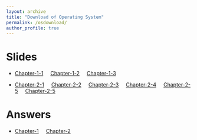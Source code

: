 ```yaml
---
layout: archive
title: "Download of Operating System"
permalink: /osdownload/
author_profile: true
---
```


Slides 
======
* [Chapter-1-1](../osdownload/chapter1/1.1_操作系统基本概念.pdf)&nbsp;&nbsp;&nbsp;&nbsp;     [Chapter-1-2](../osdownload/chapter1/1.2_操作系统形成与发展.pdf)&nbsp;&nbsp;&nbsp;&nbsp;       [Chapter-1-3](../osdownload/chapter1/1.3_操作系统结构设计.pdf)

* [Chapter-2-1](../osdownload/chapter2/2.1_进程及其实现.pdf)&nbsp;&nbsp;&nbsp;&nbsp;     [Chapter-2-2](../osdownload/chapter2/2.2_进程控制.pdf)&nbsp;&nbsp;&nbsp;&nbsp; [Chapter-2-3](../osdownload/chapter2/2.3_处理器调度.pdf)&nbsp;&nbsp;&nbsp;&nbsp; [Chapter-2-4](../osdownload/chapter2/2.4_进程联系.pdf)&nbsp;&nbsp;&nbsp;&nbsp; [Chapter-2-5](../osdownload/chapter2/2.5_临界区管理.pdf)&nbsp;&nbsp;&nbsp;&nbsp; [Chapter-2-5](../osdownload/chapter2/2.6_信号量与PV操作.pdf)

  

Answers 
====== 
* [Chapter-1](../osdownload/第1章_操作系统绪论_习题答案.pdf)&nbsp;&nbsp;&nbsp;&nbsp; [Chapter-2](../osdownload/第2章_处理器管理_习题答案.pdf)&nbsp;&nbsp;&nbsp;&nbsp; 
 









